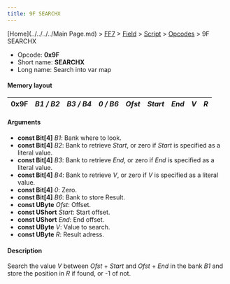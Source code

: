 ```yaml
---
title: 9F SEARCHX
---
```


[Home](../../../../Main Page.md) > [FF7](../../../../FF7.md) > [Field](../../../Field.md) > [Script](../../Script.md) > [Opcodes](../Opcodes.md) > 9F SEARCHX

-   Opcode: **0x9F**
-   Short name: **SEARCHX**
-   Long name: Search into var map

#### Memory layout

| 0x9F | *B1 / B2* | *B3 / B4* | *0 / B6* | *Ofst* | *Start* | *End* | *V* | *R* |
|------|-----------|-----------|----------|--------|---------|-------|-----|-----|

#### Arguments

-   **const Bit\[4\]** *B1*: Bank where to look.
-   **const Bit\[4\]** *B2*: Bank to retrieve *Start*, or zero if *Start* is specified as a literal value.
-   **const Bit\[4\]** *B3*: Bank to retrieve *End*, or zero if *End* is specified as a literal value.
-   **const Bit\[4\]** *B4*: Bank to retrieve *V*, or zero if *V* is specified as a literal value.
-   **const Bit\[4\]** *0*: Zero.
-   **const Bit\[4\]** *B6*: Bank to store Result.
-   **const UByte** *Ofst*: Offset.
-   **const UShort** *Start*: Start offset.
-   **const UShort** *End*: End offset.
-   **const UByte** *V*: Value to search.
-   **const UByte** *R*: Result adress.

#### Description

Search the value *V* between *Ofst* + *Start* and *Ofst* + *End* in the bank *B1* and store the position in *R* if found, or -1 of not.
